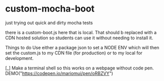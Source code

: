 # custom-mocha-boot
just trying out quick and dirty mocha tests

there is a custom-boot.js here that is local.
That should b replaced with a CDN hosted solution so students can use it without needing to install it.


Things to do
Use either a package json to set a NODE ENV which will then set the custom.js to my CDN file (for production) or to my local for development.

[_] Make a terminal shell so this works on a webpage without code pen.
DEMO("https://codepen.io/mariomui/pen/oRBZVY")
